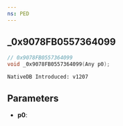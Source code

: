 ```yaml
---
ns: PED
---
```

## _0x9078FB0557364099

```c
// 0x9078FB0557364099
void _0x9078FB0557364099(Any p0);
```

```
NativeDB Introduced: v1207
```

## Parameters
* **p0**:
